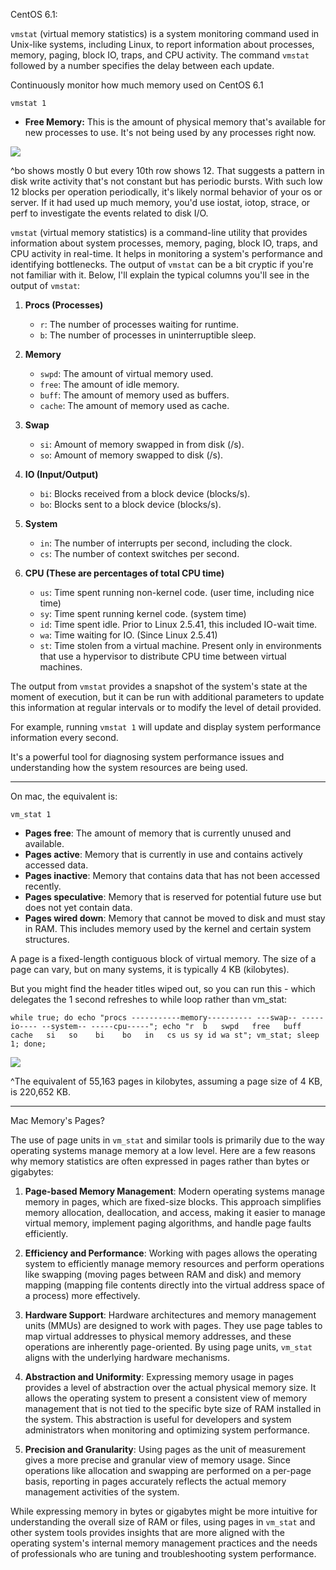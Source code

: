 CentOS 6.1:

`vmstat` (virtual memory statistics) is a system monitoring command used in Unix-like systems, including Linux, to report information about processes, memory, paging, block IO, traps, and CPU activity. The command `vmstat` followed by a number specifies the delay between each update.

Continuously monitor how much memory used on CentOS 6.1
```
vmstat 1
```


- **Free Memory:** This is the amount of physical memory that's available for new processes to use. It's not being used by any processes right now.

![](https://i.imgur.com/ZHcoiKI.png)

^bo shows mostly 0 but every 10th row shows 12. That suggests a pattern in disk write activity that's not constant but has periodic bursts. With such low 12 blocks per operation periodically, it's likely normal behavior of your os or server. If it had used up much memory, you'd use iostat, iotop, strace, or perf to investigate the events related to disk I/O.

`vmstat` (virtual memory statistics) is a command-line utility that provides information about system processes, memory, paging, block IO, traps, and CPU activity in real-time. It helps in monitoring a system's performance and identifying bottlenecks. The output of `vmstat` can be a bit cryptic if you're not familiar with it. Below, I'll explain the typical columns you'll see in the output of `vmstat`:

1. **Procs (Processes)**
   - `r`: The number of processes waiting for runtime.
   - `b`: The number of processes in uninterruptible sleep.

2. **Memory**
   - `swpd`: The amount of virtual memory used.
   - `free`: The amount of idle memory.
   - `buff`: The amount of memory used as buffers.
   - `cache`: The amount of memory used as cache.

3. **Swap**
   - `si`: Amount of memory swapped in from disk (/s).
   - `so`: Amount of memory swapped to disk (/s).

4. **IO (Input/Output)**
   - `bi`: Blocks received from a block device (blocks/s).
   - `bo`: Blocks sent to a block device (blocks/s).

5. **System**
   - `in`: The number of interrupts per second, including the clock.
   - `cs`: The number of context switches per second.

6. **CPU (These are percentages of total CPU time)**
   - `us`: Time spent running non-kernel code. (user time, including nice time)
   - `sy`: Time spent running kernel code. (system time)
   - `id`: Time spent idle. Prior to Linux 2.5.41, this included IO-wait time.
   - `wa`: Time waiting for IO. (Since Linux 2.5.41)
   - `st`: Time stolen from a virtual machine. Present only in environments that use a hypervisor to distribute CPU time between virtual machines.

The output from `vmstat` provides a snapshot of the system's state at the moment of execution, but it can be run with additional parameters to update this information at regular intervals or to modify the level of detail provided.

For example, running `vmstat 1` will update and display system performance information every second.

It's a powerful tool for diagnosing system performance issues and understanding how the system resources are being used.


---


On mac, the equivalent is:
```
vm_stat 1
```

- **Pages free**: The amount of memory that is currently unused and available.
- **Pages active**: Memory that is currently in use and contains actively accessed data.
- **Pages inactive**: Memory that contains data that has not been accessed recently.
- **Pages speculative**: Memory that is reserved for potential future use but does not yet contain data.
- **Pages wired down**: Memory that cannot be moved to disk and must stay in RAM. This includes memory used by the kernel and certain system structures.

A page is a fixed-length contiguous block of virtual memory. The size of a page can vary, but on many systems, it is typically 4 KB (kilobytes).


But you might find the header titles wiped out, so you can run this - which delegates the 1 second refreshes to while loop rather than vm_stat:
```
while true; do echo "procs -----------memory---------- ---swap-- -----io---- --system-- -----cpu-----"; echo "r  b   swpd   free   buff  cache   si   so    bi    bo   in   cs us sy id wa st"; vm_stat; sleep 1; done;
```

![](https://i.imgur.com/5ggdnek.png)

^The equivalent of 55,163 pages in kilobytes, assuming a page size of 4 KB, is 220,652 KB. ​

---

Mac Memory's Pages?

The use of page units in `vm_stat` and similar tools is primarily due to the way operating systems manage memory at a low level. Here are a few reasons why memory statistics are often expressed in pages rather than bytes or gigabytes:

1. **Page-based Memory Management**: Modern operating systems manage memory in pages, which are fixed-size blocks. This approach simplifies memory allocation, deallocation, and access, making it easier to manage virtual memory, implement paging algorithms, and handle page faults efficiently.

2. **Efficiency and Performance**: Working with pages allows the operating system to efficiently manage memory resources and perform operations like swapping (moving pages between RAM and disk) and memory mapping (mapping file contents directly into the virtual address space of a process) more effectively.

3. **Hardware Support**: Hardware architectures and memory management units (MMUs) are designed to work with pages. They use page tables to map virtual addresses to physical memory addresses, and these operations are inherently page-oriented. By using page units, `vm_stat` aligns with the underlying hardware mechanisms.

4. **Abstraction and Uniformity**: Expressing memory usage in pages provides a level of abstraction over the actual physical memory size. It allows the operating system to present a consistent view of memory management that is not tied to the specific byte size of RAM installed in the system. This abstraction is useful for developers and system administrators when monitoring and optimizing system performance.

5. **Precision and Granularity**: Using pages as the unit of measurement gives a more precise and granular view of memory usage. Since operations like allocation and swapping are performed on a per-page basis, reporting in pages accurately reflects the actual memory management activities of the system.

While expressing memory in bytes or gigabytes might be more intuitive for understanding the overall size of RAM or files, using pages in `vm_stat` and other system tools provides insights that are more aligned with the operating system's internal memory management practices and the needs of professionals who are tuning and troubleshooting system performance.